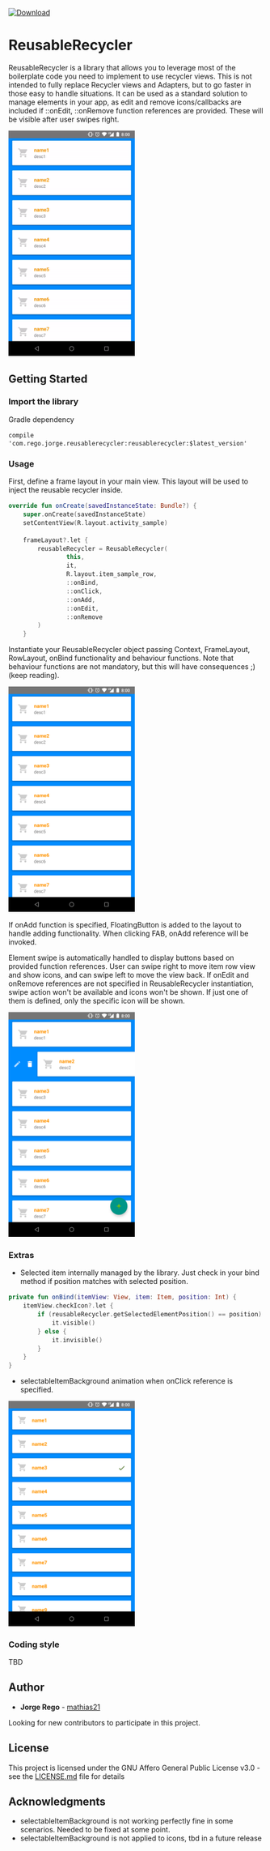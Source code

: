 [ ![Download](https://api.bintray.com/packages/mathias/maven/reusableRecycler/images/download.svg) ](https://bintray.com/mathias/maven/reusableRecycler/_latestVersion)

# ReusableRecycler

ReusableRecycler is a library that allows you to leverage most of the boilerplate code you need to implement to use recycler views. This is not intended to fully replace Recycler views and Adapters, but to go faster in those easy to handle situations.
It can be used as a standard solution to manage elements in your app, as edit and remove icons/callbacks are included if ::onEdit, ::onRemove function references are provided. These will be visible after user swipes right.

<img src="lib/screenshots/video.gif" width="250">

## Getting Started

### Import the library

Gradle dependency

```
compile 'com.rego.jorge.reusablerecycler:reusablerecycler:$latest_version'
```

### Usage
First, define a frame layout in your main view. This layout will be used to inject the reusable recycler inside.

```kotlin
override fun onCreate(savedInstanceState: Bundle?) {
    super.onCreate(savedInstanceState)
    setContentView(R.layout.activity_sample)

    frameLayout?.let {
        reusableRecycler = ReusableRecycler(
                this,
                it,
                R.layout.item_sample_row,
                ::onBind,
                ::onClick,
                ::onAdd,
                ::onEdit,
                ::onRemove
        )
    }
```

Instantiate your ReusableRecycler object passing Context, FrameLayout, RowLayout, onBind functionality and behaviour functions. Note that behaviour functions are not mandatory, but this will have consequences ;) (keep reading).

<img src="lib/screenshots/sc4.png" width="250">

If onAdd function is specified, FloatingButton is added to the layout to handle adding functionality. When clicking FAB, onAdd reference will be invoked.

Element swipe is automatically handled to display buttons based on provided function references. User can swipe right to move item row view and show icons, and can swipe left to move the view back. If onEdit and onRemove references are not specified in ReusableRecycler instantiation, swipe action won't be available and icons won't be shown. If just one of them is defined, only the specific icon will be shown.

<img src="lib/screenshots/sc3.png" width="250">

### Extras

* Selected item internally managed by the library. Just check in your bind method if position matches with selected position.
```kotlin
private fun onBind(itemView: View, item: Item, position: Int) {
    itemView.checkIcon?.let {
        if (reusableRecycler.getSelectedElementPosition() == position) {
            it.visible()
        } else {
            it.invisible()
        }
    }
}
```
* selectableItemBackground animation when onClick reference is specified.

<img src="lib/screenshots/sc5.png" width="250">

### Coding style
TBD

## Author

* **Jorge Rego** - [mathias21](https://github.com/mathias21)

Looking for new contributors to participate in this project.

## License

This project is licensed under the GNU Affero General Public License v3.0 - see the [LICENSE.md](LICENSE.md) file for details

## Acknowledgments

* selectableItemBackground is not working perfectly fine in some scenarios. Needed to be fixed at some point.  
* selectableItemBackground is not applied to icons, tbd in a future release
